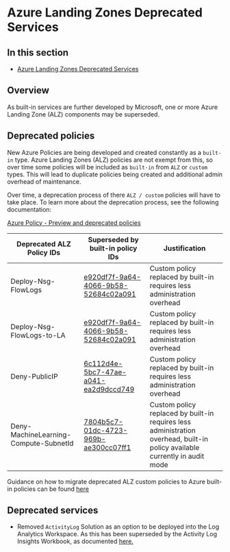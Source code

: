 # Azure Landing Zones Deprecated Services

## In this section

- [Azure Landing Zones Deprecated Services](#azure-landing-zones-deprecated-services)

## Overview

As built-in services are further developed by Microsoft, one or more Azure Landing Zone (ALZ) components may be superseded.

## Deprecated policies

New Azure Policies are being developed and created constantly as a `built-in` type. Azure Landing Zones (ALZ) policies are not exempt from this, so over time some policies will be included as `built-in` from `ALZ` or `custom` types. This will lead to duplicate policies being created and additional admin overhead of maintenance.

Over time, a deprecation process of there `ALZ / custom` policies will have to take place. To learn more about the deprecation process, see the following documentation:

[Azure Policy - Preview and deprecated policies](https://github.com/Azure/azure-policy/blob/master/built-in-policies/README.md#preview-and-deprecated-policies)

| Deprecated ALZ Policy IDs                     | Superseded by built-in policy IDs    | Justification                                                            |
|-----------------------------------------------|--------------------------------------|--------------------------------------------------------------------------|
| Deploy-Nsg-FlowLogs | [e920df7f-9a64-4066-9b58-52684c02a091](https://www.azadvertizer.net/azpolicyadvertizer/e920df7f-9a64-4066-9b58-52684c02a091.html?) | Custom policy replaced by built-in requires less administration overhead |
| Deploy-Nsg-FlowLogs-to-LA | [e920df7f-9a64-4066-9b58-52684c02a091](https://www.azadvertizer.net/azpolicyadvertizer/e920df7f-9a64-4066-9b58-52684c02a091.html?) | Custom policy replaced by built-in requires less administration overhead |
| Deny-PublicIP | [6c112d4e-5bc7-47ae-a041-ea2d9dccd749](https://www.azadvertizer.net/azpolicyadvertizer/6c112d4e-5bc7-47ae-a041-ea2d9dccd749.html?) | Custom policy replaced by built-in requires less administration overhead |
| Deny-MachineLearning-Compute-SubnetId | [7804b5c7-01dc-4723-969b-ae300cc07ff1](https://www.azadvertizer.net/azpolicyadvertizer/7804b5c7-01dc-4723-969b-ae300cc07ff1.html?) | Custom policy replaced by built-in requires less administration overhead, built-in policy available currently in audit mode|½

Guidance on how to migrate deprecated ALZ custom policies to Azure built-in policies can be found [here](https://github.com/Azure/Enterprise-Scale/wiki/Migrate-ALZ-Policies-to-Built%E2%80%90in)
## Deprecated services

- Removed `ActivityLog` Solution as an option to be deployed into the Log Analytics Workspace. As this has been superseded by the Activity Log Insights Workbook, as documented [here.](https://learn.microsoft.com/azure/azure-monitor/essentials/activity-log-insights)